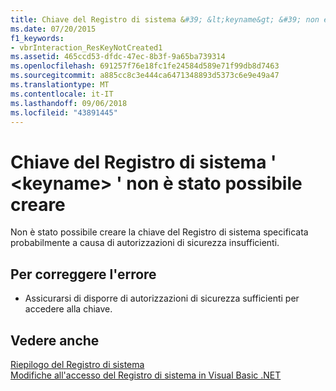 ```yaml
---
title: Chiave del Registro di sistema &#39; &lt;keyname&gt; &#39; non è stato possibile creare
ms.date: 07/20/2015
f1_keywords:
- vbrInteraction_ResKeyNotCreated1
ms.assetid: 465ccd53-dfdc-47ec-8b3f-9a65ba739314
ms.openlocfilehash: 691257f76e18fc1fe24584d589e71f99db8d7463
ms.sourcegitcommit: a885cc8c3e444ca6471348893d5373c6e9e49a47
ms.translationtype: MT
ms.contentlocale: it-IT
ms.lasthandoff: 09/06/2018
ms.locfileid: "43891445"
---
```

# <a name="registry-key-39ltkeynamegt39-could-not-be-created"></a>Chiave del Registro di sistema &#39; &lt;keyname&gt; &#39; non è stato possibile creare
Non è stato possibile creare la chiave del Registro di sistema specificata probabilmente a causa di autorizzazioni di sicurezza insufficienti.  
  
## <a name="to-correct-this-error"></a>Per correggere l'errore  
  
-   Assicurarsi di disporre di autorizzazioni di sicurezza sufficienti per accedere alla chiave.  
  
## <a name="see-also"></a>Vedere anche  
 [Riepilogo del Registro di sistema](../../visual-basic/language-reference/keywords/registry-summary.md)  
 [Modifiche all'accesso del Registro di sistema in Visual Basic .NET](https://msdn.microsoft.com/library/b58f7687-f4db-448a-a865-07f62fd16fb2)
